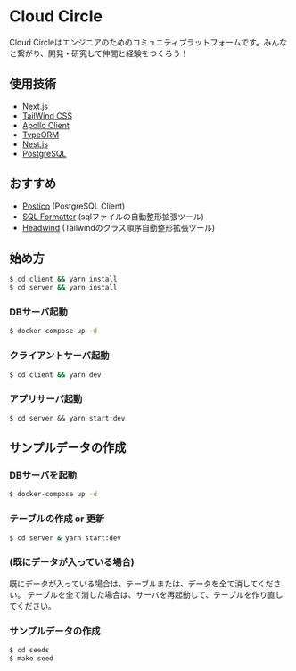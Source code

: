 # Cloud Circle

Cloud Circleはエンジニアのためのコミュニティプラットフォームです。みんなと繋がり、開発・研究して仲間と経験をつくろう！

## 使用技術

- [Next.js](https://nextjs.org/)
- [TailWind CSS](https://tailwindcss.com/docs)
- [Apollo Client](https://www.apollographql.com/docs/react)
- [TypeORM](https://typeorm.io/#/)
- [Nest.js](https://docs.nestjs.com/)
- [PostgreSQL](https://www.postgresql.org/docs/)

## おすすめ

- [Postico](https://eggerapps.at/postico/) (PostgreSQL Client)
- [SQL Formatter](https://marketplace.visualstudio.com/items?itemName=adpyke.vscode-sql-formatter) (sqlファイルの自動整形拡張ツール)
- [Headwind](https://marketplace.visualstudio.com/items?itemName=heybourn.headwind) (Tailwindのクラス順序自動整形拡張ツール)

## 始め方

```bash
$ cd client && yarn install
$ cd server && yarn install
```

### DBサーバ起動
```bash
$ docker-compose up -d
```

### クライアントサーバ起動
```bash
$ cd client && yarn dev
```

### アプリサーバ起動
```
$ cd server && yarn start:dev
```

## サンプルデータの作成

### DBサーバを起動
```bash
$ docker-compose up -d
```

### テーブルの作成 or 更新
```bash
$ cd server & yarn start:dev
```

### (既にデータが入っている場合)
既にデータが入っている場合は、テーブルまたは、データを全て消してください。
テーブルを全て消した場合は、サーバを再起動して、テーブルを作り直してください。

### サンプルデータの作成
```bash
$ cd seeds
$ make seed
```